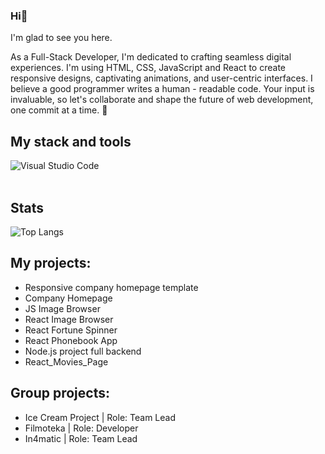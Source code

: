 ### Hi👋
I'm glad to see you here. 

As a Full-Stack Developer, I'm dedicated to crafting seamless digital experiences. I'm using HTML, CSS, JavaScript and React to create responsive designs, captivating animations, and user-centric interfaces. I believe a good programmer writes a human - readable code. Your input is invaluable, so let's collaborate and shape the future of web development, one commit at a time. 🚀 
## My stack and tools

<img align="left" alt="Visual Studio Code" src="https://skillicons.dev/icons?i=js,html,css,sass,git,github,vscode,nodejs,react,figma&theme=light"/></br>
</br>
## Stats

![Top Langs](https://github-readme-stats.vercel.app/api/top-langs/?username=SzymonSleboda&layout=compact)

<h2>My projects:</h2>
<ul>
  <li><a style="text-decoration:none" href="https://szymonsleboda.github.io/Company_Homepage_Template/">Responsive company homepage template</a></li>
  <li><a style="text-decoration:none" href="https://szymonsleboda.github.io/Company_Homepage/">Company Homepage</a></li>
  <li><a style="text-decoration:none" href="https://szymonsleboda.github.io/Js_Image_Browser/">JS Image Browser</a></li>
  <li><a style="text-decoration:none" href="https://szymonsleboda.github.io/React_Image_Browser/">React Image Browser</a></li>
  <li><a style="text-decoration:none" href="https://fortune-spinner.netlify.app">React Fortune Spinner</a></li>
  <li><a style="text-decoration:none" href="https://szymonsleboda.github.io/Szymon_Sleboda_Phonebook/">React Phonebook App</a></li>
  <li><a style="text-decoration:none" href="https://in4matic-4c2abd694526.herokuapp.com/swagger/">Node.js project full backend</a></li>
  <li><a style="text-decoration:none" href="https://szymonsleboda.github.io/React_Movies_Page/">React_Movies_Page</a></li>
</ul>
<h2>Group projects:</h2>
<ul>
  <li><a style="text-decoration:none" href="https://szymonsleboda.github.io/Project_Ice_Cream/">Ice Cream Project | Role: Team Lead</a></li>
  <li><a style="text-decoration:none" href="https://okazaki92.github.io/Quattro-Team-project-filmoteka/">Filmoteka | Role: Developer</a></li>
  <li><a style="text-decoration:none" href="https://in4matic.netlify.app">In4matic | Role: Team Lead</a></li>
</ul>
